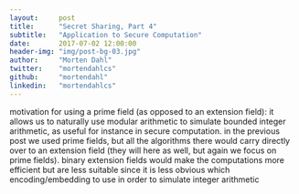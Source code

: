 ```yaml
---
layout:     post
title:      "Secret Sharing, Part 4"
subtitle:   "Application to Secure Computation"
date:       2017-07-02 12:00:00
header-img: "img/post-bg-03.jpg"
author:     "Morten Dahl"
twitter:    "mortendahlcs"
github:     "mortendahl"
linkedin:   "mortendahlcs"
---
```


motivation for using a prime field (as opposed to an extension field): it allows us to naturally use modular arithmetic to simulate bounded integer arithmetic, as useful for instance in secure computation. in the previous post we used prime fields, but all the algorithms there would carry directly over to an extension field (they will here as well, but again we focus on prime fields). binary extension fields would make the computations more efficient but are less suitable since it is less obvious which encoding/embedding to use in order to simulate integer arithmetic

